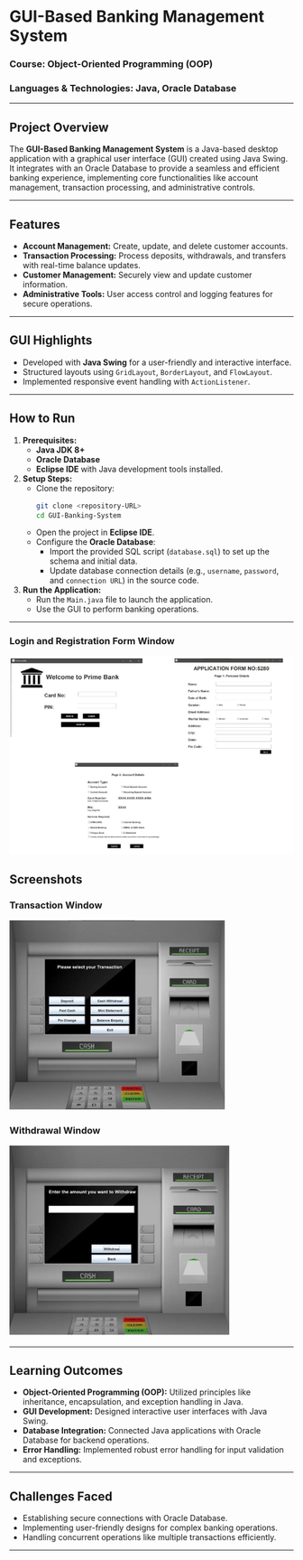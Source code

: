 

# GUI-Based Banking Management System

### Course: Object-Oriented Programming (OOP) 
### Languages & Technologies: Java, Oracle Database

---

## Project Overview
The **GUI-Based Banking Management System** is a Java-based desktop application with a graphical user interface (GUI) created using Java Swing. It integrates with an Oracle Database to provide a seamless and efficient banking experience, implementing core functionalities like account management, transaction processing, and administrative controls.

---

## Features
- **Account Management:** Create, update, and delete customer accounts.
- **Transaction Processing:** Process deposits, withdrawals, and transfers with real-time balance updates.
- **Customer Management:** Securely view and update customer information.
- **Administrative Tools:** User access control and logging features for secure operations.

---

## GUI Highlights
- Developed with **Java Swing** for a user-friendly and interactive interface.
- Structured layouts using `GridLayout`, `BorderLayout`, and `FlowLayout`.
- Implemented responsive event handling with `ActionListener`.

---

## How to Run
1. **Prerequisites:**
   - **Java JDK 8+**
   - **Oracle Database**
   - **Eclipse IDE** with Java development tools installed.
2. **Setup Steps:**
   - Clone the repository:
     ```bash
     git clone <repository-URL>
     cd GUI-Banking-System
     ```
   - Open the project in **Eclipse IDE**.
   - Configure the **Oracle Database**:
     - Import the provided SQL script (`database.sql`) to set up the schema and initial data.
     - Update database connection details (e.g., `username`, `password`, and `connection URL`) in the source code.
3. **Run the Application:**
   - Run the `Main.java` file to launch the application.
   - Use the GUI to perform banking operations.

---
### **Login and Registration Form  Window**
![Withdrawal Screenshot](forms.png)
## Screenshots
### **Transaction Window**
![Transaction Screenshot](transaction.png)

### **Withdrawal Window**
![Withdrawal Screenshot](withdraw.png)

---

## Learning Outcomes
- **Object-Oriented Programming (OOP):** Utilized principles like inheritance, encapsulation, and exception handling in Java.
- **GUI Development:** Designed interactive user interfaces with Java Swing.
- **Database Integration:** Connected Java applications with Oracle Database for backend operations.
- **Error Handling:** Implemented robust error handling for input validation and exceptions.

---

## Challenges Faced
- Establishing secure connections with Oracle Database.
- Implementing user-friendly designs for complex banking operations.
- Handling concurrent operations like multiple transactions efficiently.

---

